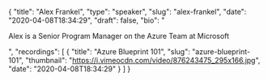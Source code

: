 {
  "title": "Alex Frankel",
  "type": "speaker",
  "slug": "alex-frankel",
  "date": "2020-04-08T18:34:29",
  "draft": false,
  "bio": "<p>Alex is a Senior Program Manager on the Azure Team at Microsoft</p>",
  "recordings": [
    {
      "title": "Azure Blueprint 101",
      "slug": "azure-blueprint-101",
      "thumbnail": "https://i.vimeocdn.com/video/876243475_295x166.jpg",
      "date": "2020-04-08T18:34:29"
    }
  ]
}